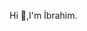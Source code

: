 Hi 👋,I'm İbrahim.

<!--
**Ibrahmdmr/Ibrahmdmr** is a ✨ _special_ ✨ repository because its `README.md` (this file) appears on your GitHub profile.

- 🔭 I’m currently working on Kotlin and Java.
- 🌱 I’m currently learning Kotlin.

- ⚡ I am currently developing android mobile projects with Kotlin.


![Github stats 2](https://github-readme-stats.vercel.app/api?username=Ibrahmdmr&show_icons=true&theme=radical)
